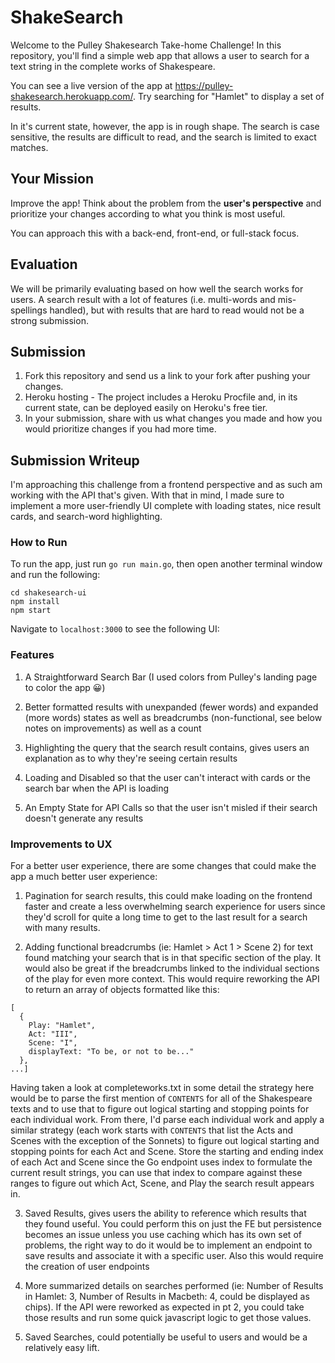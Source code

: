 # ShakeSearch

Welcome to the Pulley Shakesearch Take-home Challenge! In this repository,
you'll find a simple web app that allows a user to search for a text string in
the complete works of Shakespeare.

You can see a live version of the app at
https://pulley-shakesearch.herokuapp.com/. Try searching for "Hamlet" to display
a set of results.

In it's current state, however, the app is in rough shape. The search is
case sensitive, the results are difficult to read, and the search is limited to
exact matches.

## Your Mission

Improve the app! Think about the problem from the **user's perspective**
and prioritize your changes according to what you think is most useful.

You can approach this with a back-end, front-end, or full-stack focus.

## Evaluation

We will be primarily evaluating based on how well the search works for users. A search result with a lot of features (i.e. multi-words and mis-spellings handled), but with results that are hard to read would not be a strong submission.

## Submission

1. Fork this repository and send us a link to your fork after pushing your changes.
2. Heroku hosting - The project includes a Heroku Procfile and, in its
   current state, can be deployed easily on Heroku's free tier.
3. In your submission, share with us what changes you made and how you would prioritize changes if you had more time.

## Submission Writeup

I'm approaching this challenge from a frontend perspective and as such am working with the API that's given. With that in mind, I made sure to implement a more user-friendly UI complete with loading states, nice result cards, and search-word highlighting.

### How to Run
To run the app, just run `go run main.go`, then open another terminal window and run the following:
```
cd shakesearch-ui
npm install
npm start
```

Navigate to `localhost:3000` to see the following UI:

### Features
1. A Straightforward Search Bar (I used colors from Pulley's landing page to color the app 😀)

2. Better formatted results with unexpanded (fewer words) and expanded (more words) states as well as breadcrumbs (non-functional, see below notes on improvements) as well as a count

4. Highlighting the query that the search result contains, gives users an explanation as to why they're seeing certain results

5. Loading and Disabled so that the user can't interact with cards or the search bar when the API is loading

6. An Empty State for API Calls so that the user isn't misled if their search doesn't generate any results


### Improvements to UX
For a better user experience, there are some changes that could make the app a much better user experience:

1. Pagination for search results, this could make loading on the frontend faster and create a less overwhelming search experience for users since they'd scroll for quite a long time to get to the last result for a search with many results.

2. Adding functional breadcrumbs (ie: Hamlet > Act 1 > Scene 2) for text found matching your search that is in that specific section of the play. It would also be great if the breadcrumbs linked to the individual sections of the play for even more context. This would require reworking the API to return an array of objects formatted like this:

```
[
  {
    Play: "Hamlet",
    Act: "III",
    Scene: "I",
    displayText: "To be, or not to be..."
  },
...]
```
Having taken a look at completeworks.txt in some detail the strategy here would be to parse the first mention of `CONTENTS` for all of the Shakespeare texts and to use that to figure out logical starting and stopping points for each individual work. From there, I'd parse each individual work and apply a similar strategy (each work starts with `CONTENTS` that list the Acts and Scenes with the exception of the Sonnets) to figure out logical starting and stopping points for each Act and Scene. Store the starting and ending index of each Act and Scene since the Go endpoint uses index to formulate the current result strings, you can use that index to compare against these ranges to figure out which Act, Scene, and Play the search result appears in.

3. Saved Results, gives users the ability to reference which results that they found useful. You could perform this on just the FE but persistence becomes an issue unless you use caching which has its own set of problems, the right way to do it would be to implement an endpoint to save results and associate it with a specific user. Also this would require the creation of user endpoints

4. More summarized details on searches performed (ie: Number of Results in Hamlet: 3, Number of Results in Macbeth: 4, could be displayed as chips). If the API were reworked as expected in pt 2, you could take those results and run some quick javascript logic to get those values.

5. Saved Searches, could potentially be useful to users and would be a relatively easy lift.
